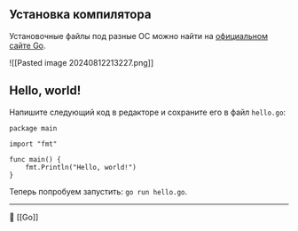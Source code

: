 ## Установка компилятора

Установочные файлы под разные ОС можно найти на [официальном сайте Go](https://go.dev/doc/install).

![[Pasted image 20240812213227.png]]

## Hello, world!

Напишите следующий код в редакторе и сохраните его в файл `hello.go`:

```
package main

import "fmt"

func main() {
    fmt.Println("Hello, world!")
} 
```

Теперь попробуем запустить: `go run hello.go`.


----
📂 [[Go]]